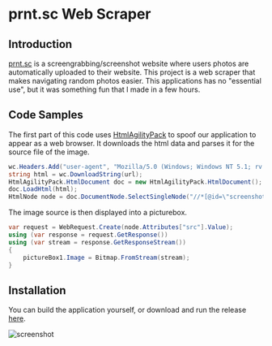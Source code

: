 # prnt.sc Web Scraper

## Introduction

[prnt.sc](https://prnt.sc/) is a screengrabbing/screenshot website where users photos are automatically uploaded to their website. This project is a web scraper that makes navigating random photos easier. This applications has no "essential use", but it was something fun that I made in a few hours.

## Code Samples

The first part of this code uses [HtmlAgilityPack](https://html-agility-pack.net/) to spoof our application to appear as a web browser. It downloads the html data and parses it for the source file of the image.
```cs
wc.Headers.Add("user-agent", "Mozilla/5.0 (Windows; Windows NT 5.1; rv:1.9.2.4) Gecko/20100611 Firefox/3.6.4");
string html = wc.DownloadString(url);
HtmlAgilityPack.HtmlDocument doc = new HtmlAgilityPack.HtmlDocument();
doc.LoadHtml(html);
HtmlNode node = doc.DocumentNode.SelectSingleNode("//*[@id=\"screenshot-image\"]");
```
The image source is then displayed into a picturebox. 
```cs
var request = WebRequest.Create(node.Attributes["src"].Value);
using (var response = request.GetResponse())
using (var stream = response.GetResponseStream())
{
    pictureBox1.Image = Bitmap.FromStream(stream);
}
```

## Installation

You can build the application yourself, or download and run the release [here](https://github.com/HeathHowren/prnt.sc-Web-Scraper/blob/master/PrintScreenApp/bin/Release/PrintScreenApp.exe). 
<br />

![screenshot](https://raw.githubusercontent.com/HeathHowren/prnt.sc-Web-Scraper/master/images/Capture.PNG?token=AMNS37YDVKJHVTI4UT6FDGS6RSZQ6)
